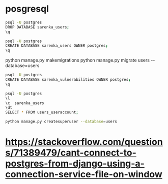 # posgresql
```sh
psql -U postgres
DROP DATABASE sarenka_users;
\q
```


```sh
psql -U postgres
CREATE DATABASE sarenka_users OWNER postgres;
\q
```

python manage.py makemigrations
python manage.py migrate users --database=users

```sh
psql -U postgres
CREATE DATABASE sarenka_vulnerabilities OWNER postgres;
\q
```

```sh
psql -U postgres
\l
\c  sarenka_users
\dt
SELECT * FROM users_useraccount;
```

```sh
python manage.py createsuperuser --database=users
```


# https://stackoverflow.com/questions/71389479/cant-connect-to-postgres-from-django-using-a-connection-service-file-on-window


